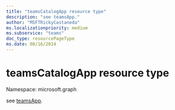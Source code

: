 ```yaml
---
title: "teamsCatalogApp resource type"
description: "see teamsApp."
author: "MSFTRickyCastaneda"
ms.localizationpriority: medium
ms.subservice: "teams"
doc_type: resourcePageType
ms.date: 08/16/2024
---
```


# teamsCatalogApp resource type

Namespace: microsoft.graph

see [teamsApp](teamsapp.md).


